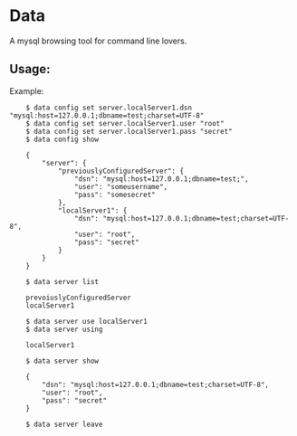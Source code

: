 Data
====

A mysql browsing tool for command line lovers.

Usage:
------

Example:

        $ data config set server.localServer1.dsn "mysql:host=127.0.0.1;dbname=test;charset=UTF-8"
        $ data config set server.localServer1.user "root"
        $ data config set server.localServer1.pass "secret"
        $ data config show

        {
            "server": {
                "previouslyConfiguredServer": {
                    "dsn": "mysql:host=127.0.0.1;dbname=test;",
                    "user": "someusername",
                    "pass": "somesecret"
                },
                "localServer1": {
                    "dsn": "mysql:host=127.0.0.1;dbname=test;charset=UTF-8",
                    "user": "root",
                    "pass": "secret"
                }
            }
        }

        $ data server list
        
        prevoiuslyConfiguredServer
        localServer1
        
        $ data server use localServer1 
        $ data server using
        
        localServer1
        
        $ data server show
        
        {
            "dsn": "mysql:host=127.0.0.1;dbname=test;charset=UTF-8",
            "user": "root",
            "pass": "secret"
        }
        
        $ data server leave
